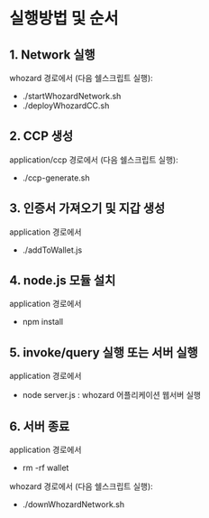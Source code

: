 # 실행방법 및 순서

## 1. Network 실행

whozard 경로에서 (다음 쉘스크립트 실행):

- ./startWhozardNetwork.sh
- ./deployWhozardCC.sh

## 2. CCP 생성

application/ccp 경로에서 (다음 쉘스크립트 실행):

- ./ccp-generate.sh

## 3. 인증서 가져오기 및 지갑 생성

application 경로에서 

- ./addToWallet.js

## 4. node.js 모듈 설치

application 경로에서

- npm install

## 5. invoke/query 실행 또는 서버 실행

application 경로에서

- node server.js : whozard 어플리케이션 웹서버 실행

## 6. 서버 종료

application 경로에서

- rm -rf wallet

whozard 경로에서 (다음 쉘스크립트 실행):

- ./downWhozardNetwork.sh